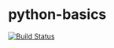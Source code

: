 # python-basics
[![Build Status](https://travis-ci.org/martin98923/python-basics.svg?branch=master)](https://travis-ci.org/martin98923/python-basics)
